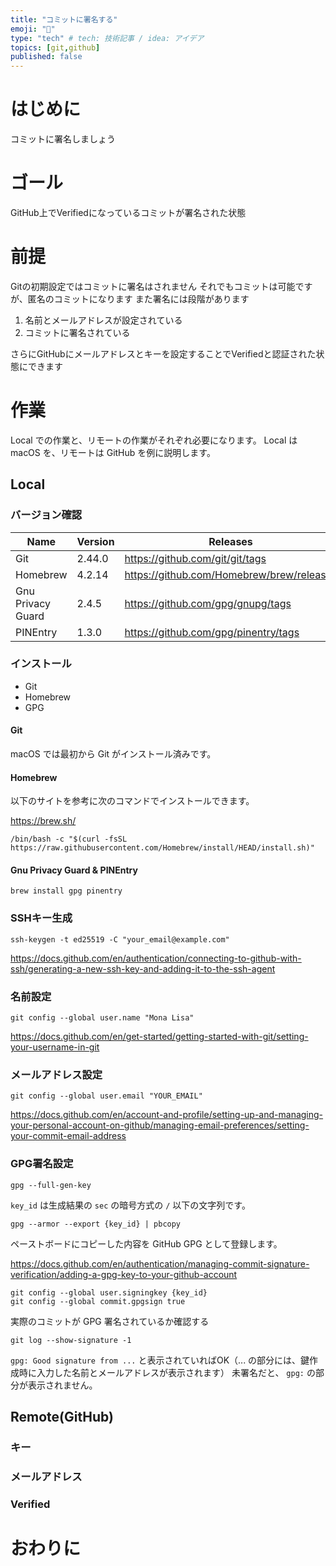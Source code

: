 ```yaml
---
title: "コミットに署名する"
emoji: "🪪"
type: "tech" # tech: 技術記事 / idea: アイデア
topics: [git,github]
published: false
---
```


# はじめに
コミットに署名しましょう

# ゴール
GitHub上でVerifiedになっているコミットが署名された状態

# 前提
Gitの初期設定ではコミットに署名はされません
それでもコミットは可能ですが、匿名のコミットになります
また署名には段階があります

1. 名前とメールアドレスが設定されている
2. コミットに署名されている

さらにGitHubにメールアドレスとキーを設定することでVerifiedと認証された状態にできます

# 作業
Local での作業と、リモートの作業がそれぞれ必要になります。
Local は macOS を、リモートは GitHub を例に説明します。

## Local

### バージョン確認

| Name | Version | Releases |
| -- | -- | -- |
| Git | 2.44.0 | https://github.com/git/git/tags |
| Homebrew | 4.2.14 | https://github.com/Homebrew/brew/releases |
| Gnu Privacy Guard | 2.4.5 | https://github.com/gpg/gnupg/tags |
| PINEntry | 1.3.0 | https://github.com/gpg/pinentry/tags |

### インストール
- Git
- Homebrew
- GPG

#### Git
macOS では最初から Git がインストール済みです。

#### Homebrew
以下のサイトを参考に次のコマンドでインストールできます。

https://brew.sh/

```
/bin/bash -c "$(curl -fsSL https://raw.githubusercontent.com/Homebrew/install/HEAD/install.sh)"
```

#### Gnu Privacy Guard & PINEntry

```
brew install gpg pinentry
```

### SSHキー生成

```
ssh-keygen -t ed25519 -C "your_email@example.com"
```

https://docs.github.com/en/authentication/connecting-to-github-with-ssh/generating-a-new-ssh-key-and-adding-it-to-the-ssh-agent


### 名前設定

```
git config --global user.name "Mona Lisa"
```

https://docs.github.com/en/get-started/getting-started-with-git/setting-your-username-in-git

### メールアドレス設定

```
git config --global user.email "YOUR_EMAIL"
```

https://docs.github.com/en/account-and-profile/setting-up-and-managing-your-personal-account-on-github/managing-email-preferences/setting-your-commit-email-address

### GPG署名設定

```
gpg --full-gen-key
```

`key_id` は生成結果の `sec` の暗号方式の `/` 以下の文字列です。

```
gpg --armor --export {key_id} | pbcopy
```

ペーストボードにコピーした内容を GitHub GPG として登録します。

https://docs.github.com/en/authentication/managing-commit-signature-verification/adding-a-gpg-key-to-your-github-account

```
git config --global user.signingkey {key_id}
git config --global commit.gpgsign true
```

実際のコミットが GPG 署名されているか確認する

```
git log --show-signature -1
```

`gpg: Good signature from ...` と表示されていればOK（... の部分には、鍵作成時に入力した名前とメールアドレスが表示されます）
未署名だと、 `gpg:` の部分が表示されません。

## Remote(GitHub)

### キー
### メールアドレス
### Verified

# おわりに

